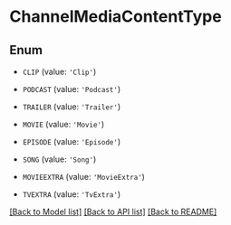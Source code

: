 # ChannelMediaContentType


## Enum

* `CLIP` (value: `'Clip'`)

* `PODCAST` (value: `'Podcast'`)

* `TRAILER` (value: `'Trailer'`)

* `MOVIE` (value: `'Movie'`)

* `EPISODE` (value: `'Episode'`)

* `SONG` (value: `'Song'`)

* `MOVIEEXTRA` (value: `'MovieExtra'`)

* `TVEXTRA` (value: `'TvExtra'`)

[[Back to Model list]](../README.md#documentation-for-models) [[Back to API list]](../README.md#documentation-for-api-endpoints) [[Back to README]](../README.md)


